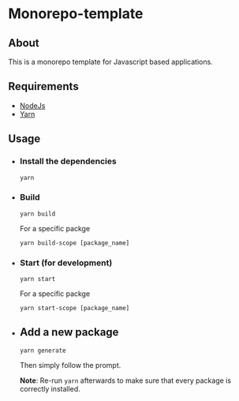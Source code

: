 # Monorepo-template

## About

This is a monorepo template for Javascript based applications.

## Requirements

- [NodeJs](https://nodejs.org/en/)
- [Yarn](https://yarnpkg.com/getting-started/install)

## Usage

- ### Install the dependencies

      yarn

- ### Build

      yarn build

  For a specific packge

      yarn build-scope [package_name]

- ### Start (for development)

      yarn start

  For a specific packge

      yarn start-scope [package_name]

- ## Add a new package

      yarn generate

  Then simply follow the prompt.

  **Note**: Re-run `yarn` afterwards to make sure that every package is correctly installed.
